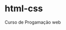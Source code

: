 # html-css
 Curso de Progamação web
 
 <a href="https://github.com/GabrielLima-Dev/html-css/blob/main/exerc%C3%ADcios/ex-021b/android.html"> </a>

 <a href="https://github.com/GabrielLima-Dev/html-css/blob/main/exerc%C3%ADcios/ex-021b/android.html"> </a>
